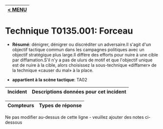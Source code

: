 |[< MENU](../../README.md)|
|---|
# Technique T0135.001: Forceau

* **Résumé**: dénigrer, dénigrer ou discréditer un adversaire.Il s'agit d'un objectif tactique commun dans les campagnes politiques avec un objectif stratégique plus large.Il diffère des efforts pour nuire à une cible par diffamation.S'il n'y a pas de ulurs de motif et que l'objectif unique est de nuire à la cible, alors choisissez la sous-technique «diffamer» de la technique «causer du mal» à la place.

* **appartient à la scène tactique**: TA02


|Incident |Descriptions données pour cet incident |
|-------- |-------------------- |



|Compteurs |Types de réponse |
|-------- |-------------- |


Ne pas modifier au-dessus de cette ligne - veuillez ajouter des notes ci-dessous